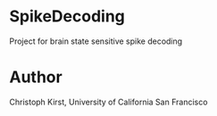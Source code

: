 # SpikeDecoding
Project for brain state sensitive spike decoding

# Author
Christoph Kirst, University of California San Francisco

